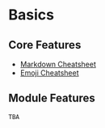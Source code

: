 # Basics

Core Features
---------------

* [Markdown Cheatsheet](core/md-cheatsheet.md)
* [Emoji Cheatsheet](core/emoji-cheatsheet.md)

Module Features
---------------
`TBA`
